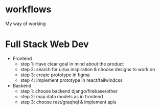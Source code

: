 # workflows
My way of working

# Full Stack Web Dev
- Frontend
  - step 1: Have clear goal in mind about the product
  - step 2: search for ui/ux inspiration & choose designs to work on
  -  step 3: create prototype in figma
  - step 4: implement prototype in react/tailwindcss
- Backend
  - step 1: choose backend django/firebase/other
  - step 2: map data models as in frontend
  - step 3: choose rest/graqhql & implement apis
